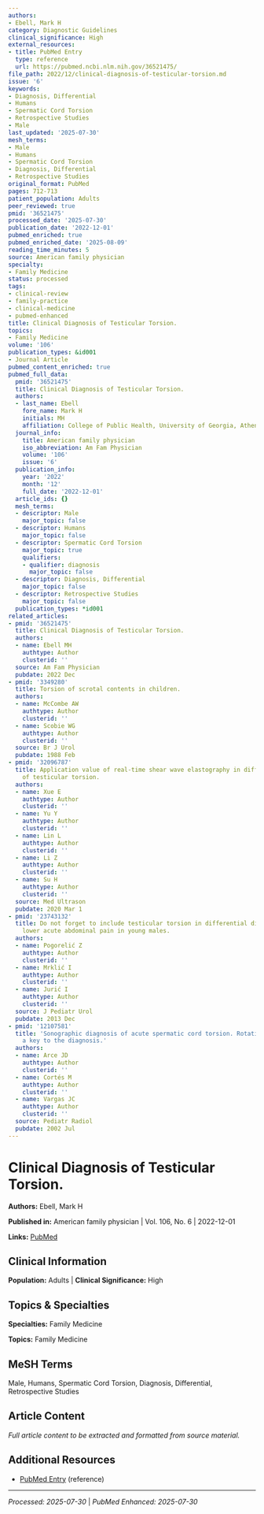 ```yaml
---
authors:
- Ebell, Mark H
category: Diagnostic Guidelines
clinical_significance: High
external_resources:
- title: PubMed Entry
  type: reference
  url: https://pubmed.ncbi.nlm.nih.gov/36521475/
file_path: 2022/12/clinical-diagnosis-of-testicular-torsion.md
issue: '6'
keywords:
- Diagnosis, Differential
- Humans
- Spermatic Cord Torsion
- Retrospective Studies
- Male
last_updated: '2025-07-30'
mesh_terms:
- Male
- Humans
- Spermatic Cord Torsion
- Diagnosis, Differential
- Retrospective Studies
original_format: PubMed
pages: 712-713
patient_population: Adults
peer_reviewed: true
pmid: '36521475'
processed_date: '2025-07-30'
publication_date: '2022-12-01'
pubmed_enriched: true
pubmed_enriched_date: '2025-08-09'
reading_time_minutes: 5
source: American family physician
specialty:
- Family Medicine
status: processed
tags:
- clinical-review
- family-practice
- clinical-medicine
- pubmed-enhanced
title: Clinical Diagnosis of Testicular Torsion.
topics:
- Family Medicine
volume: '106'
publication_types: &id001
- Journal Article
pubmed_content_enriched: true
pubmed_full_data:
  pmid: '36521475'
  title: Clinical Diagnosis of Testicular Torsion.
  authors:
  - last_name: Ebell
    fore_name: Mark H
    initials: MH
    affiliation: College of Public Health, University of Georgia, Athens, Georgia.
  journal_info:
    title: American family physician
    iso_abbreviation: Am Fam Physician
    volume: '106'
    issue: '6'
  publication_info:
    year: '2022'
    month: '12'
    full_date: '2022-12-01'
  article_ids: {}
  mesh_terms:
  - descriptor: Male
    major_topic: false
  - descriptor: Humans
    major_topic: false
  - descriptor: Spermatic Cord Torsion
    major_topic: true
    qualifiers:
    - qualifier: diagnosis
      major_topic: false
  - descriptor: Diagnosis, Differential
    major_topic: false
  - descriptor: Retrospective Studies
    major_topic: false
  publication_types: *id001
related_articles:
- pmid: '36521475'
  title: Clinical Diagnosis of Testicular Torsion.
  authors:
  - name: Ebell MH
    authtype: Author
    clusterid: ''
  source: Am Fam Physician
  pubdate: 2022 Dec
- pmid: '3349280'
  title: Torsion of scrotal contents in children.
  authors:
  - name: McCombe AW
    authtype: Author
    clusterid: ''
  - name: Scobie WG
    authtype: Author
    clusterid: ''
  source: Br J Urol
  pubdate: 1988 Feb
- pmid: '32096787'
  title: Application value of real-time shear wave elastography in differential diagnosis
    of testicular torsion.
  authors:
  - name: Xue E
    authtype: Author
    clusterid: ''
  - name: Yu Y
    authtype: Author
    clusterid: ''
  - name: Lin L
    authtype: Author
    clusterid: ''
  - name: Li Z
    authtype: Author
    clusterid: ''
  - name: Su H
    authtype: Author
    clusterid: ''
  source: Med Ultrason
  pubdate: 2020 Mar 1
- pmid: '23743132'
  title: Do not forget to include testicular torsion in differential diagnosis of
    lower acute abdominal pain in young males.
  authors:
  - name: Pogorelić Z
    authtype: Author
    clusterid: ''
  - name: Mrklić I
    authtype: Author
    clusterid: ''
  - name: Jurić I
    authtype: Author
    clusterid: ''
  source: J Pediatr Urol
  pubdate: 2013 Dec
- pmid: '12107581'
  title: 'Sonographic diagnosis of acute spermatic cord torsion. Rotation of the cord:
    a key to the diagnosis.'
  authors:
  - name: Arce JD
    authtype: Author
    clusterid: ''
  - name: Cortés M
    authtype: Author
    clusterid: ''
  - name: Vargas JC
    authtype: Author
    clusterid: ''
  source: Pediatr Radiol
  pubdate: 2002 Jul
---
```


# Clinical Diagnosis of Testicular Torsion.

**Authors:** Ebell, Mark H

**Published in:** American family physician | Vol. 106, No. 6 | 2022-12-01

**Links:** [PubMed](https://pubmed.ncbi.nlm.nih.gov/36521475/)

## Clinical Information

**Population:** Adults | **Clinical Significance:** High

## Topics & Specialties

**Specialties:** Family Medicine

**Topics:** Family Medicine

## MeSH Terms

Male, Humans, Spermatic Cord Torsion, Diagnosis, Differential, Retrospective Studies

## Article Content

*Full article content to be extracted and formatted from source material.*

## Additional Resources

- [PubMed Entry](https://pubmed.ncbi.nlm.nih.gov/36521475/) (reference)

---

*Processed: 2025-07-30* | *PubMed Enhanced: 2025-07-30*
